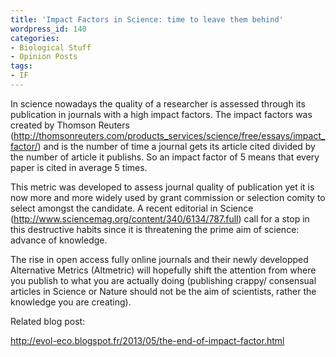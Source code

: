 ```yaml
---
title: 'Impact Factors in Science: time to leave them behind'
wordpress_id: 140
categories:
- Biological Stuff
- Opinion Posts
tags:
- IF
---
```


In science nowadays the quality of a researcher is assessed through its publication in journals with a high impact factors. The impact factors was created by Thomson Reuters (http://thomsonreuters.com/products_services/science/free/essays/impact_factor/) and is the number of time a journal gets its article cited divided by the number of article it publishs. So an impact factor of 5 means that every paper is cited in average 5 times.

This metric was developed to assess journal quality of publication yet it is now more and more widely used by grant commission or selection comity to select amongst the candidate. A recent editorial in Science (http://www.sciencemag.org/content/340/6134/787.full) call for a stop in this destructive habits since it is threatening the prime aim of science: advance of knowledge.

The rise in open access fully online journals and their newly developped Alternative Metrics (Altmetric) will hopefully shift the attention from where you publish to what you are actually doing (publishing crappy/ consensual articles in Science or Nature should not be the aim of scientists, rather the knowledge you are creating).

Related blog post:

http://evol-eco.blogspot.fr/2013/05/the-end-of-impact-factor.html
